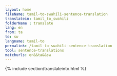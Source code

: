 ```yaml
---
layout: home
fileName: tamil-to-swahili-sentence-translation
translatein: tamil_to_swahili
folderName : translate
lang: en
from: ta
to: sw
langname: tamil-to
permalink: /tamil-to-swahili-sentence-translation
tool: sentence-translations
matchurls: en&&ta&&sw
---
```

{% include section/translateinto.html %}
